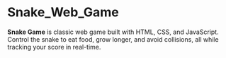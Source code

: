 # Snake_Web_Game
**Snake Game** is classic web game built with HTML, CSS, and JavaScript. Control the snake to eat food, grow longer, and avoid collisions, all while tracking your score in real-time.
